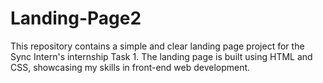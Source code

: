 # Landing-Page2
This repository contains a simple and clear landing page project for the Sync Intern's internship Task 1. The landing page is built using HTML and CSS, showcasing my skills in front-end web development.
